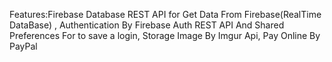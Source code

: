 Features:Firebase Database REST API for Get Data From Firebase(RealTime DataBase) ,
Authentication By Firebase Auth REST API And Shared Preferences For to save a login, Storage Image By Imgur Api,
Pay Online By PayPal
